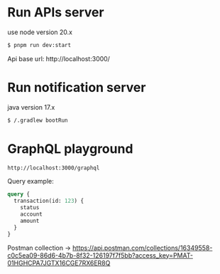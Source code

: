 # Run APIs server

use node version 20.x

```bash
$ pnpm run dev:start
```

Api base url: http://localhost:3000/

# Run notification server

java version 17.x

```bash
$ /.gradlew bootRun
```

# GraphQL playground

```bash
http://localhost:3000/graphql
```

Query example:

```graphql
query {
  transaction(id: 123) {
    status
    account
    amount
  }
}
```

Postman collection -> https://api.postman.com/collections/16349558-c0c5ea09-86d6-4b7b-8f32-126197f7f5bb?access_key=PMAT-01HGHCPA7JGTX16CGE7RX6ER8Q

